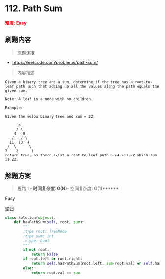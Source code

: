 # 112. Path Sum

**<font color=red>难度: Easy</font>**

## 刷题内容

> 原题连接

* https://leetcode.com/problems/path-sum/

> 内容描述

```
Given a binary tree and a sum, determine if the tree has a root-to-leaf path such that adding up all the values along the path equals the given sum.

Note: A leaf is a node with no children.

Example:

Given the below binary tree and sum = 22,

      5
     / \
    4   8
   /   / \
  11  13  4
 /  \      \
7    2      1
return true, as there exist a root-to-leaf path 5->4->11->2 which sum is 22.
```

## 解题方案

> 思路 1
******- 时间复杂度: O(N)******- 空间复杂度: O(1)******

Easy


递归

```python
class Solution(object):
    def hasPathSum(self, root, sum):
        """
        :type root: TreeNode
        :type sum: int
        :rtype: bool
        """
        if not root:
            return False
        if root.left or root.right:
            return self.hasPathSum(root.left, sum-root.val) or self.hasPathSum(root.right, sum-root.val)
        else:
            return root.val == sum          
```
